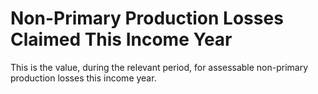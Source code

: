 # Non-Primary Production Losses Claimed This Income Year
This is the value, during the relevant period, for assessable non-primary production losses this income year.